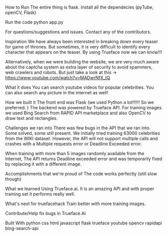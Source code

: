 How to Run
The entire thing is flask. Install all the dependecies (pyTube, openCV, Flask)

Run the code python app.py

For questions/suggestions and issues. Contact any of the contributors.

Inspiration
We have always been interested in breaking down every teaser for game of thrones. But sometimes, it is very difficult to identify every character that appears on the teaser. By using Trueface now we can know!!!

Alternatively, when we were building the website, we are very much aware about the captcha system as extra layer of security to avoid spammers, web crawlers and robots. But just take a look at this -> https://www.youtube.com/watch?v=MADwrNfX_tQ

What it does
You can search youtube videos for popular celebrities. You can also search any picture in the internet as well!

How we built it
The front end was Flask (we used Python a lot!!!!!! So we preferred. ) The backend was powered by Trueface API. For training images we used Bing Search from RAPID API marketplace and also OpenCV to draw text and rectangles.

Challenges we ran into
There was few bugs in the API that we ran into. Some solved, some still present. We initially tried training 63000 celebrities from the WIKI dataset. However, the API will not support multiple calls and crashes with a Multiple requests error or Deadline Exceeded error.

When training with more than 5 images randomly available from the Internet, The API returns Deadline exceeded error and was temporarily fixed by replacing it with a different image.

Accomplishments that we're proud of
The code works perfectly (still slow though)

What we learned
Using Trueface.ai. It is an amazing API and with proper training set it performs really well.

What's next for truefacehack
Train better with more training images.

Contribute/Help fix bugs in Trueface.AI

Built With
python
css
html
javascript
flask
trueface
youtube
opencv
rapidapi
bing-search-api
